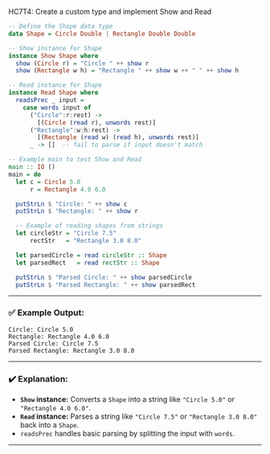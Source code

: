 HC7T4: Create a custom type and implement Show and Read

```haskell
-- Define the Shape data type
data Shape = Circle Double | Rectangle Double Double

-- Show instance for Shape
instance Show Shape where
  show (Circle r) = "Circle " ++ show r
  show (Rectangle w h) = "Rectangle " ++ show w ++ " " ++ show h

-- Read instance for Shape
instance Read Shape where
  readsPrec _ input =
    case words input of
      ("Circle":r:rest) ->
        [(Circle (read r), unwords rest)]
      ("Rectangle":w:h:rest) ->
        [(Rectangle (read w) (read h), unwords rest)]
      _ -> []  -- fail to parse if input doesn't match

-- Example main to test Show and Read
main :: IO ()
main = do
  let c = Circle 5.0
      r = Rectangle 4.0 6.0

  putStrLn $ "Circle: " ++ show c
  putStrLn $ "Rectangle: " ++ show r

  -- Example of reading shapes from strings
  let circleStr = "Circle 7.5"
      rectStr   = "Rectangle 3.0 8.0"

  let parsedCircle = read circleStr :: Shape
  let parsedRect   = read rectStr :: Shape

  putStrLn $ "Parsed Circle: " ++ show parsedCircle
  putStrLn $ "Parsed Rectangle: " ++ show parsedRect
```

---

### ✅ Example Output:

```
Circle: Circle 5.0
Rectangle: Rectangle 4.0 6.0
Parsed Circle: Circle 7.5
Parsed Rectangle: Rectangle 3.0 8.0
```

---

### ✔️ Explanation:

* **`Show` instance:** Converts a `Shape` into a string like `"Circle 5.0"` or `"Rectangle 4.0 6.0"`.
* **`Read` instance:** Parses a string like `"Circle 7.5"` or `"Rectangle 3.0 8.0"` back into a `Shape`.
* `readsPrec` handles basic parsing by splitting the input with `words`.

---

